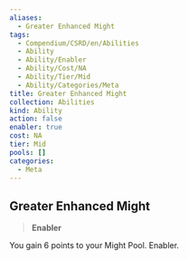 ```yaml
---
aliases:
  - Greater Enhanced Might
tags:
  - Compendium/CSRD/en/Abilities
  - Ability
  - Ability/Enabler
  - Ability/Cost/NA
  - Ability/Tier/Mid
  - Ability/Categories/Meta
title: Greater Enhanced Might
collection: Abilities
kind: Ability
action: false
enabler: true
cost: NA
tier: Mid
pools: []
categories:
  - Meta
---
```

## Greater Enhanced Might    
>**Enabler**  
    
You gain 6 points to your Might Pool. Enabler.